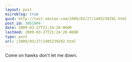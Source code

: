 ```yaml
---
layout: post
microblog: true
guid: http://twit.vmstan.com/2009/03/27/1405239292.html
post_id: 3051904
date: 2009-03-27T21:24:20-0600
lastmod: 2009-03-27T21:24:20-0600
type: post
url: /2009/03/27/1405239292.html
---
```

Come on hawks don't let me down.
